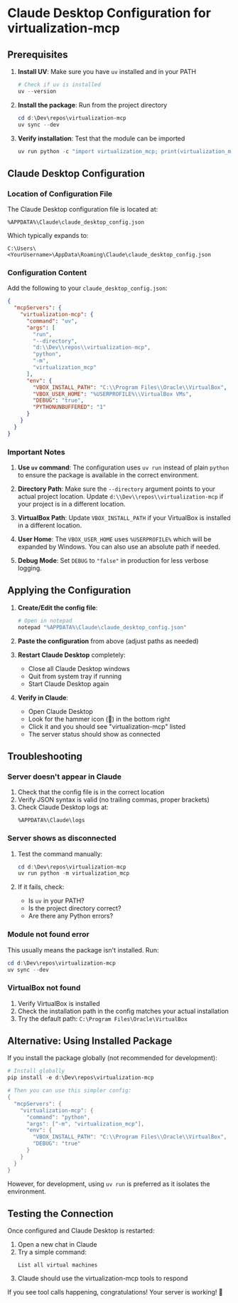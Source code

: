 # Claude Desktop Configuration for virtualization-mcp

## Prerequisites

1. **Install UV**: Make sure you have `uv` installed and in your PATH
   ```powershell
   # Check if uv is installed
   uv --version
   ```

2. **Install the package**: Run from the project directory
   ```powershell
   cd d:\Dev\repos\virtualization-mcp
   uv sync --dev
   ```

3. **Verify installation**: Test that the module can be imported
   ```powershell
   uv run python -c "import virtualization_mcp; print(virtualization_mcp.__version__)"
   ```

## Claude Desktop Configuration

### Location of Configuration File

The Claude Desktop configuration file is located at:
```
%APPDATA%\Claude\claude_desktop_config.json
```

Which typically expands to:
```
C:\Users\<YourUsername>\AppData\Roaming\Claude\claude_desktop_config.json
```

### Configuration Content

Add the following to your `claude_desktop_config.json`:

```json
{
  "mcpServers": {
    "virtualization-mcp": {
      "command": "uv",
      "args": [
        "run",
        "--directory",
        "d:\\Dev\\repos\\virtualization-mcp",
        "python",
        "-m",
        "virtualization_mcp"
      ],
      "env": {
        "VBOX_INSTALL_PATH": "C:\\Program Files\\Oracle\\VirtualBox",
        "VBOX_USER_HOME": "%USERPROFILE%\\VirtualBox VMs",
        "DEBUG": "true",
        "PYTHONUNBUFFERED": "1"
      }
    }
  }
}
```

### Important Notes

1. **Use `uv` command**: The configuration uses `uv run` instead of plain `python` to ensure the package is available in the correct environment.

2. **Directory Path**: Make sure the `--directory` argument points to your actual project location. Update `d:\\Dev\\repos\\virtualization-mcp` if your project is in a different location.

3. **VirtualBox Path**: Update `VBOX_INSTALL_PATH` if your VirtualBox is installed in a different location.

4. **User Home**: The `VBOX_USER_HOME` uses `%USERPROFILE%` which will be expanded by Windows. You can also use an absolute path if needed.

5. **Debug Mode**: Set `DEBUG` to `"false"` in production for less verbose logging.

## Applying the Configuration

1. **Create/Edit the config file**:
   ```powershell
   # Open in notepad
   notepad "%APPDATA%\Claude\claude_desktop_config.json"
   ```

2. **Paste the configuration** from above (adjust paths as needed)

3. **Restart Claude Desktop** completely:
   - Close all Claude Desktop windows
   - Quit from system tray if running
   - Start Claude Desktop again

4. **Verify in Claude**:
   - Open Claude Desktop
   - Look for the hammer icon (🔨) in the bottom right
   - Click it and you should see "virtualization-mcp" listed
   - The server status should show as connected

## Troubleshooting

### Server doesn't appear in Claude

1. Check that the config file is in the correct location
2. Verify JSON syntax is valid (no trailing commas, proper brackets)
3. Check Claude Desktop logs at:
   ```
   %APPDATA%\Claude\logs
   ```

### Server shows as disconnected

1. Test the command manually:
   ```powershell
   cd d:\Dev\repos\virtualization-mcp
   uv run python -m virtualization_mcp
   ```
   
2. If it fails, check:
   - Is `uv` in your PATH?
   - Is the project directory correct?
   - Are there any Python errors?

### Module not found error

This usually means the package isn't installed. Run:
```powershell
cd d:\Dev\repos\virtualization-mcp
uv sync --dev
```

### VirtualBox not found

1. Verify VirtualBox is installed
2. Check the installation path in the config matches your actual installation
3. Try the default path: `C:\Program Files\Oracle\VirtualBox`

## Alternative: Using Installed Package

If you install the package globally (not recommended for development):

```powershell
# Install globally
pip install -e d:\Dev\repos\virtualization-mcp

# Then you can use this simpler config:
{
  "mcpServers": {
    "virtualization-mcp": {
      "command": "python",
      "args": ["-m", "virtualization_mcp"],
      "env": {
        "VBOX_INSTALL_PATH": "C:\\Program Files\\Oracle\\VirtualBox",
        "DEBUG": "true"
      }
    }
  }
}
```

However, for development, using `uv run` is preferred as it isolates the environment.

## Testing the Connection

Once configured and Claude Desktop is restarted:

1. Open a new chat in Claude
2. Try a simple command:
   ```
   List all virtual machines
   ```
3. Claude should use the virtualization-mcp tools to respond

If you see tool calls happening, congratulations! Your server is working! 🎉



